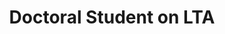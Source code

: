 ---
draft: false
name: "Katharina Lachner"
title: "Doctoral Student on LTA"
description: "T2K hardware for ND280 upgrade, cross section analysis with upgraded ND280"
avatar: {
    src: "/visitor-photos/katharinaw.avif",
    alt: "Katharina Lachner"
}
group: "EP-NU"
publishDate: "2022-11-08 15:39"
---